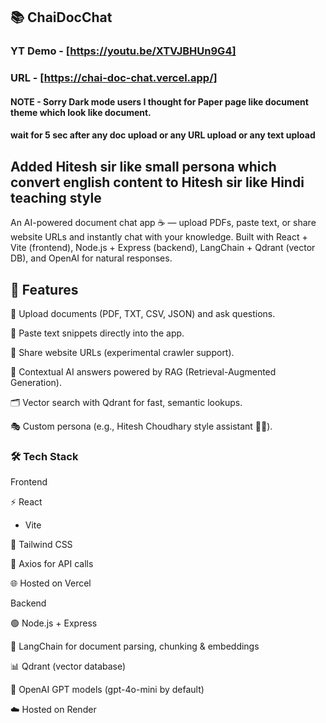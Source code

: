 ## 📚 ChaiDocChat

### YT Demo - [https://youtu.be/XTVJBHUn9G4]

### URL - [https://chai-doc-chat.vercel.app/]

#### NOTE - Sorry Dark mode users I thought for Paper page like document theme which look like document. 
#### wait for 5 sec after any doc upload or any URL upload or any text upload 

## Added Hitesh sir like small persona which convert english content to Hitesh sir like Hindi teaching style

An AI-powered document chat app ☕️ — upload PDFs, paste text, or share website URLs and instantly chat with your knowledge.
Built with React + Vite (frontend), Node.js + Express (backend), LangChain + Qdrant (vector DB), and OpenAI for natural responses.

## 🚀 Features

📄 Upload documents (PDF, TXT, CSV, JSON) and ask questions.

📝 Paste text snippets directly into the app.

🔗 Share website URLs (experimental crawler support).

🧠 Contextual AI answers powered by RAG (Retrieval-Augmented Generation).

🗂 Vector search with Qdrant for fast, semantic lookups.

🎭 Custom persona (e.g., Hitesh Choudhary style assistant 🧑‍🏫).

### 🛠️ Tech Stack
Frontend

⚡ React
 + Vite

🎨 Tailwind CSS

🔄 Axios for API calls

🌐 Hosted on Vercel

Backend

🟢 Node.js + Express

🔗 LangChain for document parsing, chunking & embeddings

📊 Qdrant (vector database)

🤖 OpenAI GPT models (gpt-4o-mini by default)

☁️ Hosted on Render
